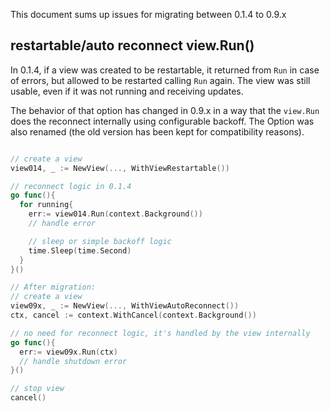 This document sums up issues for migrating between 0.1.4 to 0.9.x

## restartable/auto reconnect view.Run()

In 0.1.4, if a view was created to be restartable, it returned from `Run` in case of errors, but allowed
to be restarted calling `Run` again. The view was still usable, even if it was not running and receiving updates.

The behavior of that option has changed in 0.9.x in a way that the `view.Run` does the reconnect internally using configurable backoff.
The Option was also renamed (the old version has been kept for compatibility reasons).

```go

// create a view
view014, _ := NewView(..., WithViewRestartable())

// reconnect logic in 0.1.4
go func(){
  for running{
    err:= view014.Run(context.Background())
    // handle error

    // sleep or simple backoff logic
    time.Sleep(time.Second)
  }
}()

// After migration:
// create a view
view09x, _ := NewView(..., WithViewAutoReconnect())
ctx, cancel := context.WithCancel(context.Background())

// no need for reconnect logic, it's handled by the view internally
go func(){
  err:= view09x.Run(ctx)
  // handle shutdown error
}()

// stop view
cancel()

```
